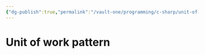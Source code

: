 ```yaml
---
{"dg-publish":true,"permalink":"/vault-one/programming/c-sharp/unit-of-work-pattern/"}
---
```


# Unit of work pattern

